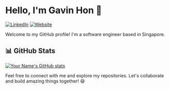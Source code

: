 # Hello, I'm Gavin Hon 👋

[![LinkedIn](https://img.shields.io/badge/-LinkedIn-blue?style=flat-square&logo=Linkedin&logoColor=white)](https://www.linkedin.com/in/gavinhon)
[![Website](https://img.shields.io/badge/-Portfolio%20Website-1f425f.svg)](https://gavinhon.netlify.app/)

Welcome to my GitHub profile! I'm a software engineer based in Singapore.

## 📊 GitHub Stats

[![Your Name's GitHub stats](https://github-readme-stats.vercel.app/api?username=gavinhon&show_icons=true&theme=radical)](https://github.com/gavinhon)

Feel free to connect with me and explore my repositories. Let's collaborate and build amazing things together! 😄
